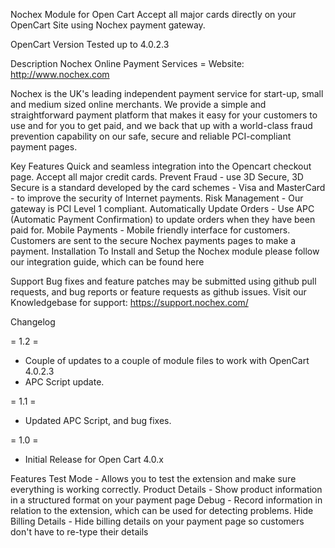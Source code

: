 Nochex Module for Open Cart
Accept all major cards directly on your OpenCart Site using Nochex payment gateway.

OpenCart Version Tested up to 4.0.2.3

Description
Nochex Online Payment Services = Website: http://www.nochex.com

Nochex is the UK's leading independent payment service for start-up, small and medium sized online merchants. We provide a simple and straightforward payment platform that makes it easy for your customers to use and for you to get paid, and we back that up with a world-class fraud prevention capability on our safe, secure and reliable PCI-compliant payment pages.

Key Features
Quick and seamless integration into the Opencart checkout page.
Accept all major credit cards.
Prevent Fraud - use 3D Secure, 3D Secure is a standard developed by the card schemes - Visa and MasterCard - to improve the security of Internet payments.
Risk Management - Our gateway is PCI Level 1 compliant.
Automatically Update Orders - Use APC (Automatic Payment Confirmation) to update orders when they have been paid for.
Mobile Payments - Mobile friendly interface for customers.
Customers are sent to the secure Nochex payments pages to make a payment.
Installation
To Install and Setup the Nochex module please follow our integration guide, which can be found here

Support
Bug fixes and feature patches may be submitted using github pull requests, and bug reports or feature requests as github issues. Visit our Knowledgebase for support: https://support.nochex.com/

Changelog

= 1.2 =

- Couple of updates to a couple of module files to work with OpenCart 4.0.2.3
- APC Script update.

= 1.1 =

- Updated APC Script, and bug fixes.

= 1.0 = 

- Initial Release for Open Cart 4.0.x

Features
Test Mode - Allows you to test the extension and make sure everything is working correctly.
Product Details - Show product information in a structured format on your payment page
Debug - Record information in relation to the extension, which can be used for detecting problems.
Hide Billing Details - Hide billing details on your payment page so customers don't have to re-type their details
